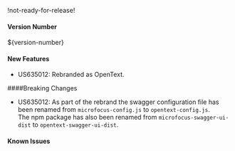 !not-ready-for-release!

#### Version Number
${version-number}

#### New Features
- US635012: Rebranded as OpenText.

####Breaking Changes
- US635012: As part of the rebrand the swagger configuration file has been renamed from `microfocus-config.js` to `opentext-config.js`.  
The npm package has also been renamed from `microfocus-swagger-ui-dist` to `opentext-swagger-ui-dist`.

#### Known Issues
